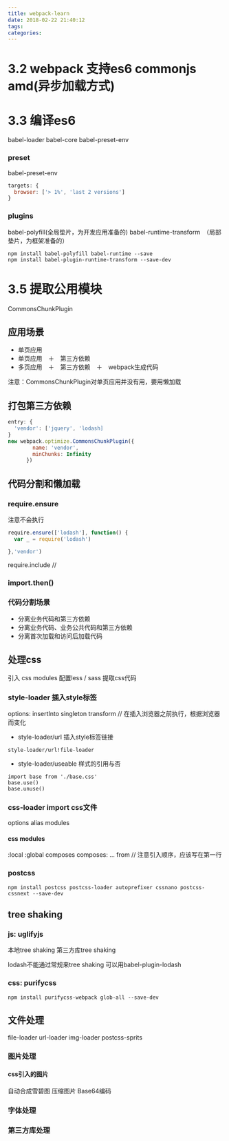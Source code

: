 ```yaml
---
title: webpack-learn
date: 2018-02-22 21:40:12
tags:
categories:
---
```




# 3.2 webpack 支持es6 commonjs amd(异步加载方式)

# 3.3 编译es6
babel-loader  babel-core babel-preset-env

### preset
babel-preset-env
```js
targets: {
  browser: ['> 1%', 'last 2 versions']
}

```

### plugins
babel-polyfill(全局垫片，为开发应用准备的)
babel-runtime-transform　（局部垫片，为框架准备的）
```
npm install babel-polyfill babel-runtime --save
npm install babel-plugin-runtime-transform --save-dev
```

# 3.5 提取公用模块
CommonsChunkPlugin
## 应用场景
- 单页应用
- 单页应用　＋　第三方依赖
- 多页应用　＋　第三方依赖　＋　webpack生成代码

注意：CommonsChunkPlugin对单页应用并没有用，要用懒加载


## 打包第三方依赖
```js
entry: {
  'vendor': ['jquery', 'lodash]
}
new webpack.optimize.CommonsChunkPlugin({
        name: 'vendor',
        minChunks: Infinity
      })
```


## 代码分割和懒加载

### require.ensure
注意不会执行
```js
require.ensure(['lodash'], function() {
  var _ = require('lodash')

},'vendor')
```
require.include // 

### import.then()

### 代码分割场景
- 分离业务代码和第三方依赖
- 分离业务代码、业务公共代码和第三方依赖
- 分离首次加载和访问后加载代码

## 处理css
引入
css modules
配置less / sass
提取css代码

### style-loader 插入style标签
  options: 
    insertInto 
    singleton 
    transform // 在插入浏览器之前执行，根据浏览器而变化
- style-loader/url 插入style标签链接
```
style-loader/url!file-loader
```
- style-loader/useable 样式的引用与否
```
import base from './base.css'
base.use()
base.unuse()
```


### css-loader import css文件
options
  alias
  modules

#### css modules
:local
:global
composes 
composes: ... from  // 注意引入顺序，应该写在第一行

### postcss
```
npm install postcss postcss-loader autoprefixer cssnano postcss-cssnext --save-dev 
```


## tree shaking
### js: uglifyjs

本地tree shaking
第三方库tree shaking

lodash不能通过常规来tree shaking
可以用babel-plugin-lodash

### css: purifycss
```
npm install purifycss-webpack glob-all --save-dev
```


## 文件处理
file-loader url-loader img-loader postcss-sprits
### 图片处理
#### css引入的图片

自动合成雪碧图
压缩图片
Base64编码

### 字体处理
### 第三方库处理